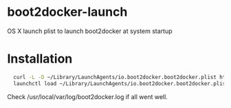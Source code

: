 boot2docker-launch
==================

OS X launch plist to launch boot2docker at system startup

Installation
============

```bash
  curl -L -O ~/Library/LaunchAgents/io.boot2docker.boot2docker.plist https://github.com/gilgamez/boot2docker-launch/raw/master/io.boot2docker.boot2docker.plist
  launchctl load ~/Library/LaunchAgents/io.boot2docker.boot2docker.plist
```

Check /usr/local/var/log/boot2docker.log if all went well.
